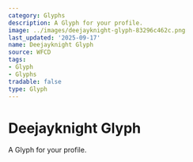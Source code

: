 ```yaml
---
category: Glyphs
description: A Glyph for your profile.
image: ../images/deejayknight-glyph-83296c462c.png
last_updated: '2025-09-17'
name: Deejayknight Glyph
source: WFCD
tags:
- Glyph
- Glyphs
tradable: false
type: Glyph
---
```


# Deejayknight Glyph

A Glyph for your profile.

